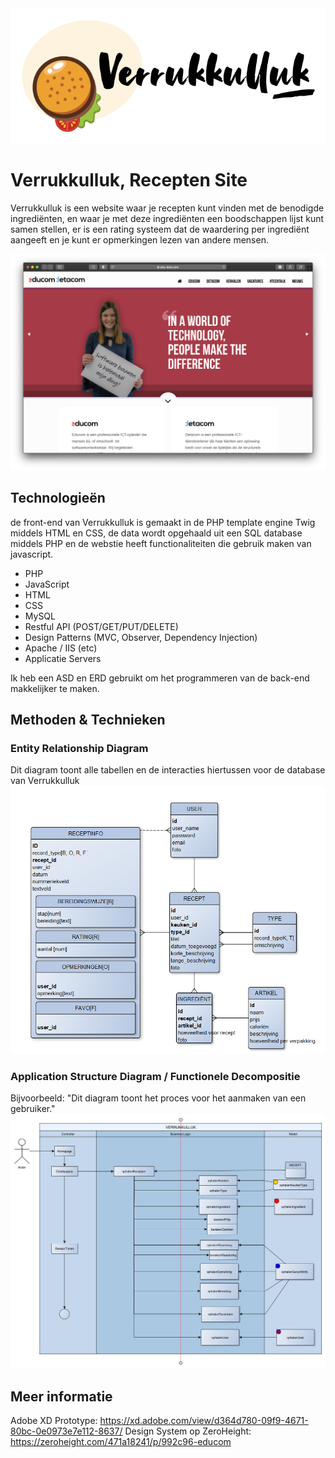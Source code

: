 <img src="assets/github/header-logo.png"/>

# Verrukkulluk, Recepten Site

 Verrukkulluk is een website waar je recepten kunt vinden met de benodigde ingrediënten, en waar je met deze ingrediënten een boodschappen lijst kunt samen stellen, er is een rating systeem dat de waardering per ingrediënt aangeeft en je kunt er opmerkingen lezen van andere mensen.

<img src="assets/github/educom-site.png"/>

## Technologieën

de front-end van Verrukkulluk is gemaakt in de PHP template engine Twig middels HTML en CSS, de data wordt opgehaald uit een SQL database middels PHP en  de webstie heeft functionaliteiten die gebruik maken van javascript.

* PHP 
* JavaScript
* HTML
* CSS
* MySQL
* Restful API (POST/GET/PUT/DELETE)
* Design Patterns (MVC, Observer, Dependency Injection)
* Apache / IIS (etc)
* Applicatie Servers

Ik heb een ASD en ERD gebruikt om het programmeren van de back-end makkelijker te maken.


## Methoden & Technieken

### Entity Relationship Diagram
Dit diagram toont alle tabellen en de interacties hiertussen voor de database van Verrukkulluk
<img src="assets/github/erd.png" />

### Application Structure Diagram / Functionele Decompositie
Bijvoorbeeld: "Dit diagram toont het proces voor het aanmaken van een gebruiker."
<img src="assets/github/asd.png" />


## Meer informatie

Adobe XD Prototype: https://xd.adobe.com/view/d364d780-09f9-4671-80bc-0e0973e7e112-8637/
Design System op ZeroHeight: https://zeroheight.com/471a18241/p/992c96-educom
